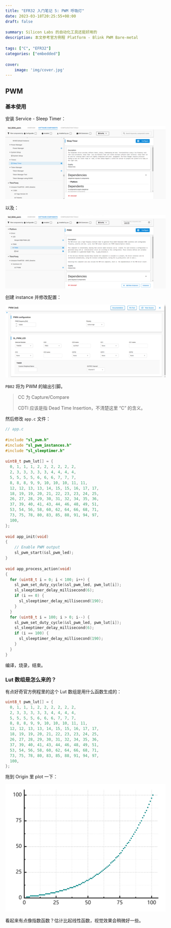 ```yaml
---
title: "EFR32 入门笔记 5: PWM 呼吸灯"
date: 2023-03-18T20:25:55+08:00
draft: false

summary: Silicon Labs 的自动化工具还挺好用的
description: 本文参考官方例程 Platform - Blink PWM Bare-metal

tags: ["C", "EFR32"]
categories: ["embedded"]

cover:
    image: 'img/cover.jpg'
---
```


## PWM

### 基本使用

安装 Service - Sleep Timer：

![Sleep Timer](img/SleepTimer.png#center)

以及：

![PWM](img/PWM.png#center)

创建 instance 并修改配置：

![PWM Config](img/PWMConfig.png#center)

`PB02` 将为 PWM 的输出引脚。

> CC 为 Capture/Compare
>
> CDTI 应该是指 Dead Time Insertion，不清楚这里 “C” 的含义。

然后修改 `app.c` 文件：

```c
// app.c

#include "sl_pwm.h"
#include "sl_pwm_instances.h"
#include "sl_sleeptimer.h"

uint8_t pwm_lut[] = {
  0, 1, 1, 1, 2, 2, 2, 2, 2, 2,
  2, 3, 3, 3, 3, 3, 4, 4, 4, 4,
  5, 5, 5, 5, 6, 6, 6, 7, 7, 7,
  8, 8, 8, 9, 9, 10, 10, 10, 11, 11,
  12, 12, 13, 13, 14, 15, 15, 16, 17, 17,
  18, 19, 19, 20, 21, 22, 23, 23, 24, 25,
  26, 27, 28, 29, 30, 31, 32, 34, 35, 36,
  37, 39, 40, 41, 43, 44, 46, 48, 49, 51,
  53, 54, 56, 58, 60, 62, 64, 66, 68, 71,
  73, 75, 78, 80, 83, 85, 88, 91, 94, 97,
  100,
};

void app_init(void)
{
    // Enable PWM output
    sl_pwm_start(&sl_pwm_led);
}

void app_process_action(void)
{
  for (uint8_t i = 0; i < 100; i++) {
    sl_pwm_set_duty_cycle(&sl_pwm_led, pwm_lut[i]);
    sl_sleeptimer_delay_millisecond(6);
    if (i == 0) {
      sl_sleeptimer_delay_millisecond(190);
    }
  }
  for (uint8_t i = 100; i > 0; i--) {
    sl_pwm_set_duty_cycle(&sl_pwm_led, pwm_lut[i]);
    sl_sleeptimer_delay_millisecond(6);
    if (i == 100) {
      sl_sleeptimer_delay_millisecond(190);
    }
  }
}
```

编译，烧录，结束。

### Lut 数组是怎么来的？

有点好奇官方例程里的这个 Lut 数组是用什么函数生成的：

```c
uint8_t pwm_lut[] = {
  0, 1, 1, 1, 2, 2, 2, 2, 2, 2,
  2, 3, 3, 3, 3, 3, 4, 4, 4, 4,
  5, 5, 5, 5, 6, 6, 6, 7, 7, 7,
  8, 8, 8, 9, 9, 10, 10, 10, 11, 11,
  12, 12, 13, 13, 14, 15, 15, 16, 17, 17,
  18, 19, 19, 20, 21, 22, 23, 23, 24, 25,
  26, 27, 28, 29, 30, 31, 32, 34, 35, 36,
  37, 39, 40, 41, 43, 44, 46, 48, 49, 51,
  53, 54, 56, 58, 60, 62, 64, 66, 68, 71,
  73, 75, 78, 80, 83, 85, 88, 91, 94, 97,
  100,
};
```

拖到 Origin 里 plot 一下：

![PWM Lut](img/Lut.svg#center)

看起来有点像指数函数？估计比起线性函数，视觉效果会稍微好一些。
